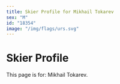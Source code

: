 ```yaml
---
title: Skier Profile for Mikhail Tokarev
sex: "M"
id: "18354"
image: "/img/flags/urs.svg" 
---
```


# Skier Profile

This page is for: Mikhail Tokarev.
    